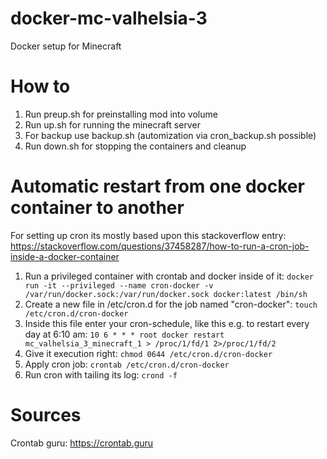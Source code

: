 # docker-mc-valhelsia-3
Docker setup for Minecraft

# How to
1. Run preup.sh for preinstalling mod into volume
2. Run up.sh for running the minecraft server
3. For backup use backup.sh (automization via cron_backup.sh possible)
4. Run down.sh for stopping the containers and cleanup

# Automatic restart from one docker container to another

For setting up cron its mostly based upon this stackoverflow entry: https://stackoverflow.com/questions/37458287/how-to-run-a-cron-job-inside-a-docker-container

1. Run a privileged container with crontab and docker inside of it: `docker run -it --privileged --name cron-docker -v /var/run/docker.sock:/var/run/docker.sock docker:latest /bin/sh`
2. Create a new file in /etc/cron.d for the job named "cron-docker": `touch /etc/cron.d/cron-docker`
3. Inside this file enter your cron-schedule, like this e.g. to restart every day at 6:10 am: `10 6 * * * root docker restart mc_valhelsia_3_minecraft_1 > /proc/1/fd/1 2>/proc/1/fd/2`
4. Give it execution right: `chmod 0644 /etc/cron.d/cron-docker`
5. Apply cron job: `crontab /etc/cron.d/cron-docker`
6. Run cron with tailing its log: `crond -f`

# Sources
Crontab guru: https://crontab.guru
